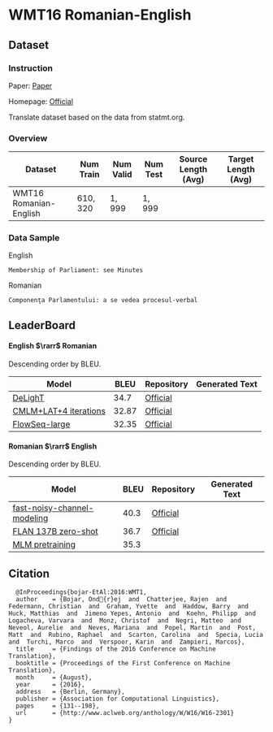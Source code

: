 # WMT16 Romanian-English

## Dataset

### Instruction

Paper: [Paper](http://www.aclweb.org/anthology/W/W16/W16-2301)

Homepage: [Official](https://www.statmt.org/wmt16/index.html)

Translate dataset based on the data from statmt.org.

### Overview

| Dataset                | Num Train | Num Valid | Num Test | Source Length (Avg) | Target Length (Avg) |
| ---------------------- | --------- | --------- | -------- | ------------------- | ------------------- |
| WMT16 Romanian-English | $610,320$ | $1,999$   | $1,999$  |                     |                     |

### Data Sample

English

```
Membership of Parliament: see Minutes
```

Romanian

```
Componenţa Parlamentului: a se vedea procesul-verbal
```

## LeaderBoard

#### English $\rarr$ Romanian

Descending order by BLEU.

| Model                                                        | BLEU    | Repository                                               | Generated Text |
| ------------------------------------------------------------ | ------- | -------------------------------------------------------- | -------------- |
| [DeLighT](https://arxiv.org/pdf/2008.00623v2.pdf)            | $34.7$  | [Official](https://github.com/sacmehta/delight)          |                |
| [CMLM+LAT+4 iterations](https://arxiv.org/pdf/2011.06132v1.pdf) | $32.87$ | [Official](https://github.com/shawnkx/NAT-with-Local-AT) |                |
| [FlowSeq-large](https://arxiv.org/pdf/1909.02480v3.pdf)      | $32.35$ | [Official](https://github.com/XuezheMax/flowseq)         |                |

#### Romanian $\rarr$ English

Descending order by BLEU.

| Model                                                        | BLEU   | Repository                                                   | Generated Text |
| ------------------------------------------------------------ | ------ | ------------------------------------------------------------ | -------------- |
| [fast-noisy-channel-modeling](https://arxiv.org/pdf/2011.07164v1.pdf) | $40.3$ | [Official](https://github.com/facebookresearch/fairseq/tree/main/examples/fast_noisy_channel) |                |
| [FLAN 137B zero-shot](https://arxiv.org/pdf/2109.01652v5.pdf) | $36.7$ | [Official](https://github.com/google-research/flan)          |                |
| [MLM pretraining](https://arxiv.org/pdf/1901.07291v1.pdf)    | $35.3$ |                                                              |                |

## Citation

```
  @InProceedings{bojar-EtAl:2016:WMT1,
  author    = {Bojar, Ond{r}ej  and  Chatterjee, Rajen  and  Federmann, Christian  and  Graham, Yvette  and  Haddow, Barry  and  Huck, Matthias  and  Jimeno Yepes, Antonio  and  Koehn, Philipp  and  Logacheva, Varvara  and  Monz, Christof  and  Negri, Matteo  and  Neveol, Aurelie  and  Neves, Mariana  and  Popel, Martin  and  Post, Matt  and  Rubino, Raphael  and  Scarton, Carolina  and  Specia, Lucia  and  Turchi, Marco  and  Verspoor, Karin  and  Zampieri, Marcos},
  title     = {Findings of the 2016 Conference on Machine Translation},
  booktitle = {Proceedings of the First Conference on Machine Translation},
  month     = {August},
  year      = {2016},
  address   = {Berlin, Germany},
  publisher = {Association for Computational Linguistics},
  pages     = {131--198},
  url       = {http://www.aclweb.org/anthology/W/W16/W16-2301}
}
```